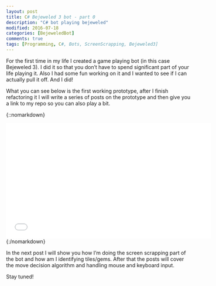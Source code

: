```yaml
---
layout: post
title: C# Bejeweled 3 bot - part 0
description: "C# bot playing bejeweled"
modified: 2016-07-18
categories: [BejeweledBot]
comments: true
tags: [Programming, C#, Bots, ScreenScrapping, Bejeweled3]
---
```

For the first time in my life I created a game playing bot (in this case Bejeweled 3). I did it so that you don’t have to spend significant part of your life playing it. Also I had some fun working on it and I wanted to see if I can actually pull it off. And I did!

What you can see below is the first working prototype, after I finish refactoring it I will write a series of posts on the prototype and then give you a link to my repo so you can also play a bit.

{::nomarkdown}
<iframe width="560" height="315" src="//www.youtube.com/embed/qLdLkfhg0Tk" frameborder="0" allowfullscreen></iframe>
{:/nomarkdown}

<!-- more -->
In the next post I will show you how I’m doing the screen scrapping part of the bot and how am I identifying tiles/gems. After that the posts will cover the move decision algorithm and handling mouse and keyboard input.

Stay tuned!
